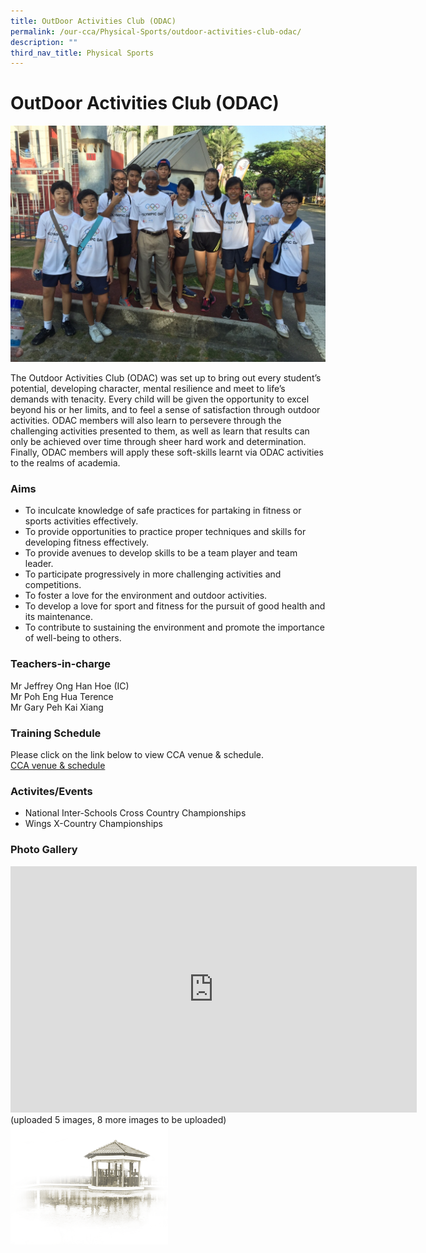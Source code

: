 ```yaml
---
title: OutDoor Activities Club (ODAC)
permalink: /our-cca/Physical-Sports/outdoor-activities-club-odac/
description: ""
third_nav_title: Physical Sports
---
```

# **OutDoor Activities Club (ODAC)**

![](/images/ODAC.jpg)

The Outdoor Activities Club (ODAC) was set up to bring out every student’s potential, developing character, mental resilience and meet to life’s demands with tenacity. Every child will be given the opportunity to excel beyond his or her limits, and to feel a sense of satisfaction through outdoor activities. ODAC members will also learn to persevere through the challenging activities presented to them, as well as learn that results can only be achieved over time through sheer hard work and determination. Finally, ODAC members will apply these soft-skills learnt via ODAC activities to the realms of academia.

### Aims

*   To inculcate knowledge of safe practices for partaking in fitness or sports activities effectively.
*   To provide opportunities to practice proper techniques and skills for developing fitness effectively.
*   To provide avenues to develop skills to be a team player and team leader.
*   To participate progressively in more challenging activities and competitions.
*   To foster a love for the environment and outdoor activities.
*   To develop a love for sport and fitness for the pursuit of good health and its maintenance.
*   To contribute to sustaining the environment and promote the importance of well-being to others.

### Teachers-in-charge

Mr Jeffrey Ong Han Hoe (IC)<br> 
Mr Poh Eng Hua Terence<br>
Mr Gary Peh Kai Xiang

### Training Schedule
Please click on the link below to view CCA venue &amp; schedule.&nbsp;  
[CCA venue &amp; schedule](/useful-links/parents/cca-venue-n-schedule)

### Activites/Events
*   National Inter-Schools Cross Country Championships
*   Wings X-Country Championships

### Photo Gallery

<iframe allowfullscreen="true" height="394" width="650" frameborder="0" src="https://docs.google.com/presentation/d/e/2PACX-1vQabRNZKwEK1mpF8DgUXrMhnuJA2RuSCtUP_kHjMPoCcPf-zUnjsjd7KengfeuEruWte4365UfqS74M/embed?start=true&amp;loop=true&amp;delayms=5000"></iframe>
(uploaded 5 images, 8 more images to be uploaded)

<img src="/images/pavilion.png" style="width:50%">